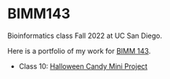 # BIMM143
Bioinformatics class Fall 2022 at UC San Diego.

Here is a portfolio of my work for [BIMM 143](https://bioboot.github.io/bimm143_F22/).

- Class 10:  [Halloween Candy Mini Project](https://bioboot.github.io/bimm143_F22/class-material/Halloween_candy.html)
